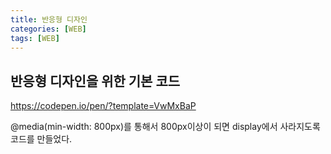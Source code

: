 ```yaml
---
title: 반응형 디자인
categories: [WEB]
tags: [WEB]
---
```



## 반응형 디자인을 위한 기본 코드

https://codepen.io/pen/?template=VwMxBaP

@media(min-width: 800px)를 통해서 800px이상이 되면 display에서 사라지도록 코드를 만들었다. 
